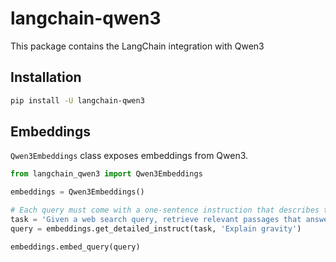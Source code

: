 # langchain-qwen3

This package contains the LangChain integration with Qwen3

## Installation

```bash
pip install -U langchain-qwen3
```

## Embeddings

`Qwen3Embeddings` class exposes embeddings from Qwen3.

```python
from langchain_qwen3 import Qwen3Embeddings

embeddings = Qwen3Embeddings()

# Each query must come with a one-sentence instruction that describes the task
task = 'Given a web search query, retrieve relevant passages that answer the query'
query = embeddings.get_detailed_instruct(task, 'Explain gravity')

embeddings.embed_query(query)
```
